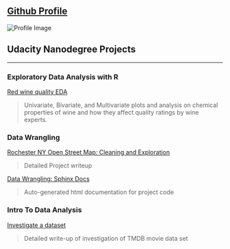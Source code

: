 ## [Github Profile](https://github.com/RileyMShea)

![Profile Image](https://avatars2.githubusercontent.com/u/10238802?s=200&v=4)

## Udacity Nanodegree Projects
-------------------------------------



### Exploratory Data Analysis with R

[Red wine quality EDA](https://rileymshea.github.io/EDA_Project/RileyShea_EDA_Project.html)

> Univariate, Bivariate, and Multivariate plots and analysis on chemical properties of wine
> and how they affect quality ratings by wine experts.

### Data Wrangling

[Rochester NY Open Street Map: Cleaning and Exploration](https://github.com/RileyMShea/DataWranglingC/blob/master/Final_Project/Final_submission.md)

> Detailed Project writeup

[Data Wrangling: Sphinx Docs](https://rileymshea.github.io/DataWranglingC/html/index.html)

> Auto-generated html documentation for project code

### Intro To Data Analysis

[Investigate a dataset](https://rileymshea.github.io/Investigate-a-data-set/)
> Detailed write-up of investigation of TMDB movie data set




